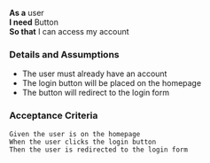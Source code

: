 **As a** user  
**I need** Button  
**So that** I can access my account 
      
### Details and Assumptions
* The user must already have an account  
* The login button will be placed on the homepage  
* The button will redirect to the login form       

### Acceptance Criteria     
```gherkin
Given the user is on the homepage  
When the user clicks the login button  
Then the user is redirected to the login form 
